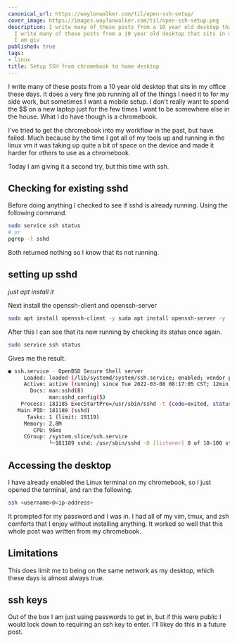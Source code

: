 ```yaml
---
canonical_url: https://waylonwalker.com/til/open-ssh-setup/
cover_image: https://images.waylonwalker.com/til/open-ssh-setup.png
description: I write many of these posts from a 10 year old desktop that sits in my
  I write many of these posts from a 10 year old desktop that sits in my I I Today
  I am giv
published: true
tags:
- linux
title: Setup SSH from chromebook to home desktop
---
```


I write many of these posts from a 10 year old desktop that sits in my office these days.  It does a very fine job running all of the things I need it to for my side work, but sometimes I want a mobile setup.  I don't really want to spend the $$ on a new laptop just for the few times I want to be somewhere else in the house.  What I do have though is a chromebook.

I've tried to get the chromebook into my workflow in the past, but have failed.  Much because by the time I got all of my tools up and running in the linux vm it was taking up quite a bit of space on the device and made it harder for others to use as a chromebook.

Today I am giving it a second try, but this time with ssh.

## Checking for existing sshd

Before doing anything I checked to see if sshd is already running. Using the following command.

``` bash
sudo service ssh status
# or
pgrep -l sshd
```

Both returned nothing so I know that its not running.

## setting up sshd

_just apt install it_

Next install the openssh-client and openssh-server

``` bash
sudo apt install openssh-client -y sudo apt install openssh-server -y
```

After this I can see that its now running by checking its status once again.


``` bash
sudo service ssh status
```

Gives me the result.

``` bash
● ssh.service - OpenBSD Secure Shell server
     Loaded: loaded (/lib/systemd/system/ssh.service; enabled; vendor preset: enabled)
     Active: active (running) since Tue 2022-03-08 08:17:05 CST; 12min ago
       Docs: man:sshd(8)
             man:sshd_config(5)
    Process: 181185 ExecStartPre=/usr/sbin/sshd -t (code=exited, status=0/SUCCESS)
   Main PID: 181189 (sshd)
      Tasks: 1 (limit: 19119)
     Memory: 2.8M
        CPU: 96ms
     CGroup: /system.slice/ssh.service
             └─181189 sshd: /usr/sbin/sshd -D [listener] 0 of 10-100 startups
```

## Accessing the desktop

I have already enabled the Linux terminal on my chromebook, so I just opened the terminal, and ran the following.

``` bash
ssh <username>@<ip-address>
```

It prompted for my password and I was in.  I had all of my vim, tmux, and zsh comforts that I enjoy without installing anything.  It worked so well that this whole post was written from my chromebook.

## Limitations

This does limit me to being on the same network as my desktop, which these days is almost always true.

## ssh keys

Out of the box I am just using passwords to get in, but if this were public I would lock down to requiring an ssh key to enter.  I'll likey do this in a future post.